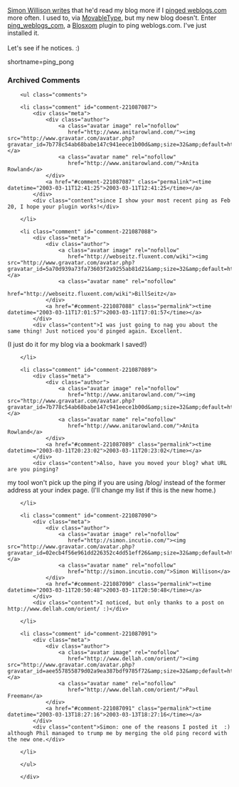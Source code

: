 <a href="http://simon.incutio.com/archive/2003/03/09/aPleaForPings" target="_top">Simon Willison writes</a>
that he'd read my blog more if I
<a href="http://newhome.weblogs.com/faq#howCanMyWeblogParticipateInWeblogscom" target="_top">pinged weblogs.com</a>
more often.  I used to, via <a href="http://www.decafbad.com/twiki/bin/view/Main/MovableType">MovableType</a>, but my new blog doesn't.  Enter
<a href="http://www.raelity.org/apps/blosxom/plugins/notification/ping_weblogs_com.individual" target="_top">ping_weblogs_com</a>,
a <a href="http://www.raelity.org/apps/blosxom/" target="_top">Blosxom</a> plugin to ping weblogs.com.  I've
just installed it.
<br /><br />
Let's see if he notices.  :)
<!--more-->
shortname=ping_pong

<div id="comments" class="comments archived-comments">
            <h3>Archived Comments</h3>
            
        <ul class="comments">
            
        <li class="comment" id="comment-221087087">
            <div class="meta">
                <div class="author">
                    <a class="avatar image" rel="nofollow" 
                       href="http://www.anitarowland.com/"><img src="http://www.gravatar.com/avatar.php?gravatar_id=7b778c54ab68babe147c941eece1b00d&amp;size=32&amp;default=http://mediacdn.disqus.com/1320279820/images/noavatar32.png"/></a>
                    <a class="avatar name" rel="nofollow" 
                       href="http://www.anitarowland.com/">Anita Rowland</a>
                </div>
                <a href="#comment-221087087" class="permalink"><time datetime="2003-03-11T12:41:25">2003-03-11T12:41:25</time></a>
            </div>
            <div class="content">since I show your most recent ping as Feb 20, I hope your plugin works!</div>
            
        </li>
    
        <li class="comment" id="comment-221087088">
            <div class="meta">
                <div class="author">
                    <a class="avatar image" rel="nofollow" 
                       href="http://webseitz.fluxent.com/wiki"><img src="http://www.gravatar.com/avatar.php?gravatar_id=5a70d939a73fa73603f2a9255ab81d21&amp;size=32&amp;default=http://mediacdn.disqus.com/1320279820/images/noavatar32.png"/></a>
                    <a class="avatar name" rel="nofollow" 
                       href="http://webseitz.fluxent.com/wiki">BillSeitz</a>
                </div>
                <a href="#comment-221087088" class="permalink"><time datetime="2003-03-11T17:01:57">2003-03-11T17:01:57</time></a>
            </div>
            <div class="content">I was just going to nag you about the same thing! Just noticed you'd pinged again. Excellent.

(I just do it for my blog via a bookmark I saved!)</div>
            
        </li>
    
        <li class="comment" id="comment-221087089">
            <div class="meta">
                <div class="author">
                    <a class="avatar image" rel="nofollow" 
                       href="http://www.anitarowland.com/"><img src="http://www.gravatar.com/avatar.php?gravatar_id=7b778c54ab68babe147c941eece1b00d&amp;size=32&amp;default=http://mediacdn.disqus.com/1320279820/images/noavatar32.png"/></a>
                    <a class="avatar name" rel="nofollow" 
                       href="http://www.anitarowland.com/">Anita Rowland</a>
                </div>
                <a href="#comment-221087089" class="permalink"><time datetime="2003-03-11T20:23:02">2003-03-11T20:23:02</time></a>
            </div>
            <div class="content">Also, have you moved your blog? what URL are you pinging? 
my tool won't pick up the ping if you are using /blog/ instead of the former address at your index page. (I'll change my list if this is the new home.)</div>
            
        </li>
    
        <li class="comment" id="comment-221087090">
            <div class="meta">
                <div class="author">
                    <a class="avatar image" rel="nofollow" 
                       href="http://simon.incutio.com/"><img src="http://www.gravatar.com/avatar.php?gravatar_id=02ecb4f56e961dd226352c4dd51eff26&amp;size=32&amp;default=http://mediacdn.disqus.com/1320279820/images/noavatar32.png"/></a>
                    <a class="avatar name" rel="nofollow" 
                       href="http://simon.incutio.com/">Simon Willison</a>
                </div>
                <a href="#comment-221087090" class="permalink"><time datetime="2003-03-11T20:50:48">2003-03-11T20:50:48</time></a>
            </div>
            <div class="content">I noticed, but only thanks to a post on http://www.dellah.com/orient/ :)</div>
            
        </li>
    
        <li class="comment" id="comment-221087091">
            <div class="meta">
                <div class="author">
                    <a class="avatar image" rel="nofollow" 
                       href="http://www.dellah.com/orient/"><img src="http://www.gravatar.com/avatar.php?gravatar_id=aee557855879d02a9ea387bdf9785f72&amp;size=32&amp;default=http://mediacdn.disqus.com/1320279820/images/noavatar32.png"/></a>
                    <a class="avatar name" rel="nofollow" 
                       href="http://www.dellah.com/orient/">Paul Freeman</a>
                </div>
                <a href="#comment-221087091" class="permalink"><time datetime="2003-03-13T18:27:16">2003-03-13T18:27:16</time></a>
            </div>
            <div class="content">Simon: one of the reasons I posted it  :) although Phil managed to trump me by merging the old ping record with the new one.</div>
            
        </li>
    
        </ul>
    
        </div>
    